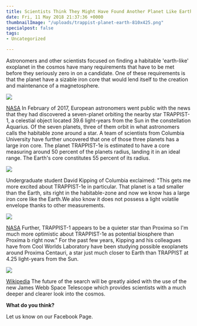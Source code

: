 ```yaml
---
title: Scientists Think They Might Have Found Another Planet Like Earth
date: Fri, 11 May 2018 21:37:36 +0000
thumbnailImage: "/uploads/trappist-planet-earth-810x425.png"
specialpost: false
tags:
- Uncategorized

---
```

Astronomers and other scientists focused on finding a habitable 'earth-like' exoplanet in the cosmos have many requirements that have to be met before they seriously zero in on a candidate. One of these requirements is that the planet have a sizable iron core that would lend itself to the creation and maintenance of a magnetosphere. 

![](http://newsattorneys.staging.wpengine.com/wp-content/uploads/2018/05/trappist-system-1024x576.jpg) 

[NASA](https://www.nasa.gov/sites/default/files/thumbnails/image/pia22093-16.jpg) In February of 2017, European astronomers went public with the news that they had discovered a seven-planet orbiting the nearby star TRAPPIST-1, a celestial object located 39.6 light-years from the Sun in the constellation Aquarius. Of the seven planets, three of them orbit in what astronomers calls the habitable zone around a star. A team of scientists from Columbia University have further uncovered that one of those three planets has a large iron core. The planet TRAPPIST-1e is estimated to have a core measuring around 50 percent of the planets radius, landing it in an ideal range. The Earth's core constitutes 55 percent of its radius. 

![](http://newsattorneys.staging.wpengine.com/wp-content/uploads/2018/05/TRAPPIST-1e_Artists_Impression-1024x1024.png) 

Undergraduate student David Kipping of Columbia exclaimed: "This gets me more excited about TRAPPIST-1e in particular. That planet is a tad smaller than the Earth, sits right in the habitable-zone and now we know has a large iron core like the Earth.We also know it does not possess a light volatile envelope thanks to other measurements. 

![](http://newsattorneys.staging.wpengine.com/wp-content/uploads/2018/05/trappist1-system-artist-1024x681.jpg) 

[NASA](https://en.wikipedia.org/wiki/TRAPPIST-1e) Further, TRAPPIST-1 appears to be a quieter star than Proxima so I'm much more optimistic about TRAPPIST-1e as potential biosphere than Proxima b right now." For the past few years, Kipping and his colleagues have from Cool Worlds Laboratory have been studying possible exoplanets around Proxima Centauri, a star just much closer to Earth than TRAPPIST at 4.25 light-years from the Sun. 

![](http://newsattorneys.staging.wpengine.com/wp-content/uploads/2018/05/james-webb-space-telescope-1024x680.jpg) 

[Wikipedia](https://en.wikipedia.org/wiki/James_Webb_Space_Telescope) The future of the search will be greatly aided with the use of the new James Webb Space Telescope which provides scientists with a much deeper and clearer look into the cosmos.

**What do you think?**

Let us know on our Facebook Page.